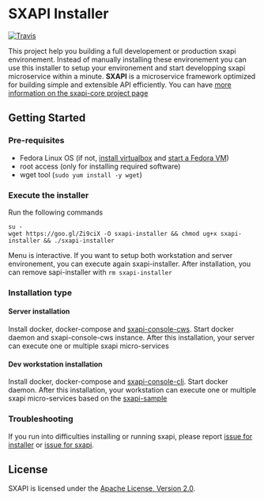 SXAPI Installer
===============

[![Travis](https://travis-ci.org//startxfr/sxapi-installer.svg?tag=v0.1.5)](https://travis-ci.org/startxfr/sxapi-installer)

This project help you building a full developement or production sxapi environement. 
Instead of manually installing these environement you can use this installer to setup your 
environement and start developping sxapi microservice within a minute. **SXAPI** is a microservice 
framework optimized for building simple and extensible API efficiently. 
You can have [more information on the sxapi-core project page](https://github.com/startxfr/sxapi-core)  


Getting Started
---------------

### Pre-requisites

* Fedora Linux OS (if not, [install virtualbox](https://www.virtualbox.org/wiki/Linux_Downloads) and [start a Fedora VM](https://wiki.dlib.indiana.edu/display/VarVideo/Installing+Fedora+23+on+a+VirtualBox+VM))
* root access (only for installing required software)
* wget tool (```sudo yum install -y wget```)

### Execute the installer

Run the following commands

```
su -
wget https://goo.gl/Zi9ciX -O sxapi-installer && chmod ug+x sxapi-installer && ./sxapi-installer
```

Menu is interactive. If you want to setup both workstation and server environement, you can execute again sxapi-installer. After installation, you can remove sapi-installer with `rm sxapi-installer`


### Installation type

#### Server installation

Install docker, docker-compose and [sxapi-console-cws](https://github.com/startxfr/sxapi-console/blob/v0.1.5/docs/3.CWS.md). Start docker daemon and sxapi-console-cws instance. 
After this installation, your server can execute one or multiple sxapi micro-services

#### Dev workstation installation

Install docker, docker-compose and [sxapi-console-cli](https://github.com/startxfr/sxapi-console/blob/v0.1.5/docs/2.CLI.md). Start docker daemon.
After this installation, your workstation can execute one or multiple sxapi micro-services based on the [sxapi-sample](https://github.com/startxfr/sxapi-sample/blob/v0.0.8/README.md)


### Troubleshooting

If you run into difficulties installing or running sxapi, please report [issue for installer](https://github.com/startxfr/sxapi-installer/issues/new) or  [issue for sxapi](https://github.com/startxfr/sxapi-core/issues/new).

License
-------

SXAPI is licensed under the [Apache License, Version 2.0](http://www.apache.org/licenses/).
